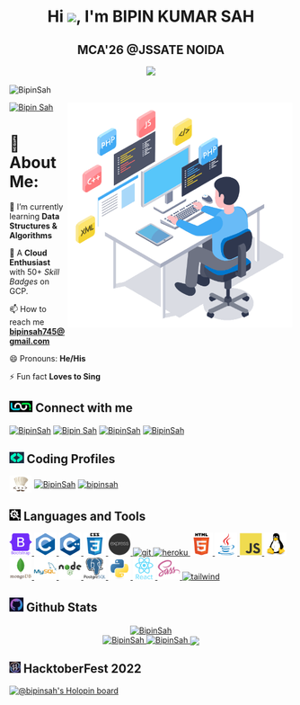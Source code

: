 <h1 align="center">Hi <img src = "https://raw.githubusercontent.com/MartinHeinz/MartinHeinz/master/wave.gif" width = 50px>, I'm BIPIN KUMAR SAH</h1>
<h2 align="center">MCA'26 @JSSATE NOIDA</h2>
<div align="center">
<img src="https://readme-typing-svg.herokuapp.com?size=25&center=true&vCenter=true&width=650&lines=Competitive+Programmer;Cloud+Enthusiast;Open+Source+Contributor">
</div >

<p align="left"> <img src="https://komarev.com/ghpvc/?username=BipinSah&label=Profile%20views&color=1A77B1&style=flat" alt="BipinSah" /> </p>

<img src="./assets/undraw_illustrations.gif" width=400 align=right />

<p align="left"> <a href="https://www.linkedin.com/in/bipinkumarsah/" target="blank"><img src="https://www.godrejproperties.com/backoffice/data_content/projects/comingsoon_to_south_delhi_delhi/landing_page/images/connect-linkedin.png" alt="Bipin Sah" width="150" height="30" /></a> </p>



# 💫 About Me:
🔭 I’m currently learning **Data Structures & Algorithms**

🌱 A **Cloud Enthusiast** with 50+ *Skill Badges* on GCP.

📫 How to reach me **[bipinsah745@gmail.com](mailto:bipinsah745@gmail.com)**

😄 Pronouns: **He/His**

⚡ Fun fact **Loves to Sing**


## <img src="./assets/connect.png" height=20/> Connect with me
<p align="left">
<a href="https://twitter.com/BipinSah745" target="blank"><img align="center" src="https://raw.githubusercontent.com/rahuldkjain/github-profile-readme-generator/master/src/images/icons/Social/twitter.svg" alt="BipinSah" height="30" width="40" /></a>
<a href="https://www.linkedin.com/in/bipinkumarsah/" target="blank"><img align="center" src="https://raw.githubusercontent.com/rahuldkjain/github-profile-readme-generator/master/src/images/icons/Social/linked-in-alt.svg" alt="Bipin Sah" height="30" width="40" /></a>
<a href="https://www.facebook.com/iambipinsah/" target="blank"><img align="center" src="https://raw.githubusercontent.com/rahuldkjain/github-profile-readme-generator/master/src/images/icons/Social/facebook.svg" alt="BipinSah" height="30" width="40" /></a>
<a href="https://www.instagram.com/iambipinsah/" target="blank"><img align="center" src="https://raw.githubusercontent.com/rahuldkjain/github-profile-readme-generator/master/src/images/icons/Social/instagram.svg" alt="BipinSah" height="30" width="40" /></a>

## <img src="./assets/coding.png" height=20/> Coding Profiles
<a href="https://www.codechef.com/users/Bipin_Sah" target="blank"><img align="center" src="./assets/codechef.jpg" alt="BipinSah" height="30" width="40" /></a>
<a href="https://www.hackerrank.com/BipinSah" target="blank"><img align="center" src="https://raw.githubusercontent.com/rahuldkjain/github-profile-readme-generator/master/src/images/icons/Social/hackerrank.svg" alt="BipinSah" height="30" width="40" /></a>
<a href="https://auth.geeksforgeeks.org/user/bipinsah" target="blank"><img align="center" src="https://raw.githubusercontent.com/rahuldkjain/github-profile-readme-generator/master/src/images/icons/Social/geeks-for-geeks.svg" alt="bipinsah" height="30" width="40" /></a>
</p>

## <img src="./assets/tools.jpg" height=20/> Languages and Tools
<p align="left"> <a href="https://getbootstrap.com" target="_blank" rel="noreferrer"> <img src="https://raw.githubusercontent.com/devicons/devicon/master/icons/bootstrap/bootstrap-plain-wordmark.svg" alt="bootstrap" width="40" height="40"/> </a> <a href="https://www.cprogramming.com/" target="_blank" rel="noreferrer"> <img src="https://raw.githubusercontent.com/devicons/devicon/master/icons/c/c-original.svg" alt="c" width="40" height="40"/> </a> <a href="https://www.w3schools.com/cpp/" target="_blank" rel="noreferrer"> <img src="https://raw.githubusercontent.com/devicons/devicon/master/icons/cplusplus/cplusplus-original.svg" alt="cplusplus" width="40" height="40"/> </a> <a href="https://www.w3schools.com/css/" target="_blank" rel="noreferrer"> <img src="https://raw.githubusercontent.com/devicons/devicon/master/icons/css3/css3-original-wordmark.svg" alt="css3" width="40" height="40"/> </a> <a href="https://expressjs.com" target="_blank" rel="noreferrer"> <img src="./assets/express.webp" alt="express" width="40" height="40"/> </a> <a href="https://git-scm.com/" target="_blank" rel="noreferrer"> <img src="https://www.vectorlogo.zone/logos/git-scm/git-scm-icon.svg" alt="git" width="40" height="40"/> </a> <a href="https://heroku.com" target="_blank" rel="noreferrer"> <img src="https://www.vectorlogo.zone/logos/heroku/heroku-icon.svg" alt="heroku" width="40" height="40"/> </a> <a href="https://www.w3.org/html/" target="_blank" rel="noreferrer"> <img src="https://raw.githubusercontent.com/devicons/devicon/master/icons/html5/html5-original-wordmark.svg" alt="html5" width="40" height="40"/> </a> <a href="https://www.java.com" target="_blank" rel="noreferrer"> <img src="https://raw.githubusercontent.com/devicons/devicon/master/icons/java/java-original.svg" alt="java" width="40" height="40"/> </a> <a href="https://developer.mozilla.org/en-US/docs/Web/JavaScript" target="_blank" rel="noreferrer"> <img src="https://raw.githubusercontent.com/devicons/devicon/master/icons/javascript/javascript-original.svg" alt="javascript" width="40" height="40"/> </a> <a href="https://www.linux.org/" target="_blank" rel="noreferrer"> <img src="https://raw.githubusercontent.com/devicons/devicon/master/icons/linux/linux-original.svg" alt="linux" width="40" height="40"/> </a> <a href="https://www.mongodb.com/" target="_blank" rel="noreferrer"> <img src="https://raw.githubusercontent.com/devicons/devicon/master/icons/mongodb/mongodb-original-wordmark.svg" alt="mongodb" width="40" height="40"/> </a> <a href="https://www.mysql.com/" target="_blank" rel="noreferrer"> <img src="https://raw.githubusercontent.com/devicons/devicon/master/icons/mysql/mysql-original-wordmark.svg" alt="mysql" width="40" height="40"/> </a> <a href="https://nodejs.org" target="_blank" rel="noreferrer"> <img src="https://raw.githubusercontent.com/devicons/devicon/master/icons/nodejs/nodejs-original-wordmark.svg" alt="nodejs" width="40" height="40"/> </a> <a href="https://www.postgresql.org" target="_blank" rel="noreferrer"> <img src="https://raw.githubusercontent.com/devicons/devicon/master/icons/postgresql/postgresql-original-wordmark.svg" alt="postgresql" width="40" height="40"/> </a> <a href="https://www.python.org" target="_blank" rel="noreferrer"> <img src="https://raw.githubusercontent.com/devicons/devicon/master/icons/python/python-original.svg" alt="python" width="40" height="40"/> </a> <a href="https://reactjs.org/" target="_blank" rel="noreferrer"> <img src="https://raw.githubusercontent.com/devicons/devicon/master/icons/react/react-original-wordmark.svg" alt="react" width="40" height="40"/> </a> <a href="https://sass-lang.com" target="_blank" rel="noreferrer"> <img src="https://raw.githubusercontent.com/devicons/devicon/master/icons/sass/sass-original.svg" alt="sass" width="40" height="40"/> </a> <a href="https://tailwindcss.com/" target="_blank" rel="noreferrer"> <img src="https://www.vectorlogo.zone/logos/tailwindcss/tailwindcss-icon.svg" alt="tailwind" width="40" height="40"/> </a> </p>

## <img src="./assets/github.png" height=25/> Github Stats

<p align="center">
<a href="https://github.com/BipinSah">
<img  height="180em" align="center" src="https://github-readme-streak-stats.herokuapp.com/?user=BipinSah&theme=react" alt="BipinSah" />
<br />
<img  height="180em" width="45%" src="https://github-readme-stats-eight-theta.vercel.app/api/top-langs/?username=BipinSah&layout=compact&langs_count=8&theme=algolia" alt="BipinSah" />
<img  height="180em" width="45%" src="https://github-readme-stats-eight-theta.vercel.app/api?username=BipinSah&show_icons=true&theme=algolia&include_all_commits=true&count_private=true" alt="BipinSah" />
<img align="center" width="1000" src="https://activity-graph.herokuapp.com/graph?username=BipinSah&theme=react-dark" />

</a>
</p>

## <img src="./assets/Hacktober_Fest.jpg" height=20 /> HacktoberFest 2022

[![@bipinsah's Holopin board](https://holopin.me/bipinsah)](https://holopin.io/@bipinsah)
